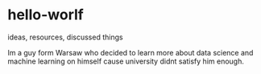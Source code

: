 # hello-worlf
ideas, resources, discussed things


Im a guy form Warsaw who decided to learn more about data science and machine learning on himself cause university didnt satisfy him enough.
